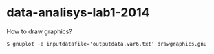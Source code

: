 data-analisys-lab1-2014
=======================

How to draw graphics?

`$ gnuplot -e inputdatafile='outputdata.var6.txt' drawgraphics.gnu`
